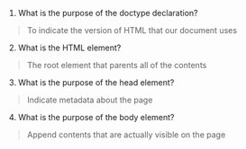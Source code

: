 1. What is the purpose of the doctype declaration?
> To indicate the version of HTML that our document uses
2. What is the HTML element?
> The root element that parents all of the contents
3. What is the purpose of the head element?
> Indicate metadata about the page
4. What is the purpose of the body element?
> Append contents that are actually visible on the page
